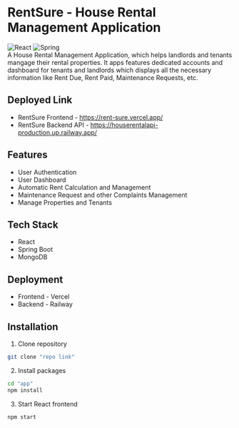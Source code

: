 # RentSure - House Rental Management Application
![React](https://img.shields.io/badge/react-%2320232a.svg?style=for-the-badge&logo=react&logoColor=%2361DAFB)
![Spring](https://img.shields.io/badge/spring-%236DB33F.svg?style=for-the-badge&logo=spring&logoColor=white)
<br />
A House Rental Management Application, which helps landlords and tenants mangage their rental properties. It apps features dedicated accounts and dashboard for tenants and landlords which displays all the necessary information like Rent Due, Rent Paid, Maintenance Requests, etc. 

## Deployed Link
- RentSure Frontend - https://rent-sure.vercel.app/
- RentSure Backend API - https://houserentalapi-production.up.railway.app/

## Features
- User Authentication
- User Dashboard
- Automatic Rent Calculation and Management
- Maintenance Request and other Complaints Management
- Manage Properties and Tenants

## Tech Stack
- React
- Spring Boot
- MongoDB

## Deployment
- Frontend - Vercel
- Backend - Railway

## Installation
1. Clone repository

```bash
git clone "repo link"
```
2. Install packages
```bash
cd "app"
npm install
```
3. Start React frontend
```bash
npm start
```
